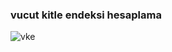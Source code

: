 ### vucut kitle endeksi hesaplama ###

![vke](https://user-images.githubusercontent.com/86615310/200900316-992ef806-123a-4815-9e13-10d24d7dbcc7.PNG)


